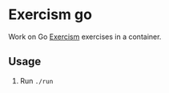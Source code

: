 # Exercism go

Work on Go [Exercism](http://www.exercism.io/) exercises in a container.

## Usage

1. Run `./run`
